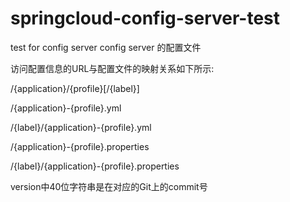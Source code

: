 # springcloud-config-server-test
test for config server
config server 的配置文件

访问配置信息的URL与配置文件的映射关系如下所示:
	
/{application}/{profile}[/{label}]
	
/{application}-{profile}.yml
	
/{label}/{application}-{profile}.yml
	
/{application}-{profile}.properties
	
/{label}/{application}-{profile}.properties

version中40位字符串是在对应的Git上的commit号
